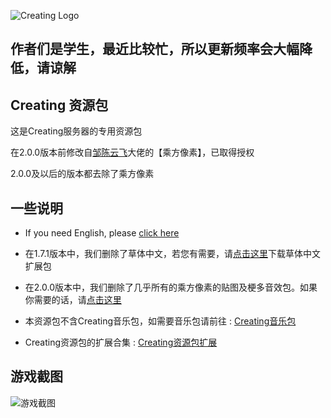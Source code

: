  ![](https://raw.githubusercontent.com/linyushu520/CreatingResource/main/pack_icon.png "Creating Logo")
 
## 作者们是学生，最近比较忙，所以更新频率会大幅降低，请谅解

## Creating 资源包
这是Creating服务器的专用资源包

在2.0.0版本前修改自[邹陈云飞](https://space.bilibili.com/170651403)大佬的【乘方像素】，已取得授权

2.0.0及以后的版本都去除了乘方像素

## 一些说明

* If you need English, please [click here](https://github.com/linyushu520/CreatingResource/blob/main/English.md)

* 在1.7.1版本中，我们删除了草体中文，若您有需要，请[点击这里](https://github.com/linyushu520/CaoTi-Chinese/releases)下载草体中文扩展包

* 在2.0.0版本中，我们删除了几乎所有的乘方像素的贴图及梗多音效包。如果你需要的话，请[点击这里](https://github.com/linyushu520/CreatingResource-KZ)

* 本资源包不含Creating音乐包，如需要音乐包请前往 : [Creating音乐包](https://github.com/CatalpaCute/catalpacute.github.io/releases/) 

* Creating资源包的扩展合集 : [Creating资源包扩展](https://github.com/linyushu520/CreatingResource-KZ/releases)

## 游戏截图

![](http://share.73745654.xyz/MC2/%E5%9B%BE%E5%BA%8A/Github/%E6%B8%B8%E6%88%8F%E6%88%AA%E5%9B%BE/%E5%B1%8F%E5%B9%95%E6%88%AA%E5%9B%BE%202022-01-27%20132434.png "游戏截图")
